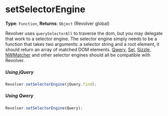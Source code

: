 # setSelectorEngine

**Type**: `Function`, **Returns**: `Object` (Revolver global)

Revolver uses `querySelectorAll` to traverse the dom, but you may delegate that work to a selector engine. The selector engine simply needs to be a function that takes two arguments: a selector string and a root element, it should return an array of matched DOM elements. [Qwery](https://github.com/ded/qwery), [Sel](https://github.com/amccollum/sel), [Sizzle](http://sizzlejs.com/), [NWMatcher](https://github.com/dperini/nwmatcher/) and other selector engines should all be compatible with Revolver.

##### Using jQuery

```javascript
Revolver.setSelectorEngine(jQuery.find);
```

##### Using Qwery

```javascript
Revolver.setSelectorEngine(Qwery);
```
